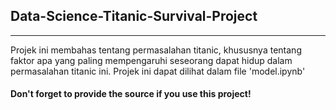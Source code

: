 ## Data-Science-Titanic-Survival-Project
---

Projek ini membahas tentang permasalahan titanic, khususnya tentang faktor apa yang paling mempengaruhi seseorang dapat hidup dalam permasalahan titanic ini.
Projek ini dapat dilihat dalam file 'model.ipynb'

#### Don't forget to provide the source if you use this project!
